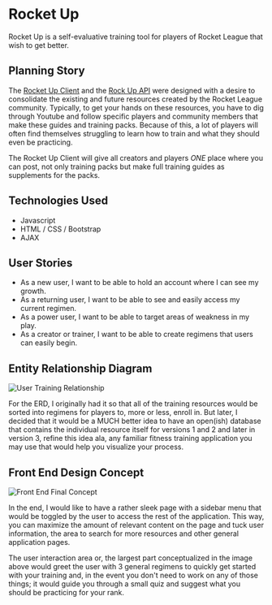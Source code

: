 # Rocket Up
Rocket Up is a self-evaluative training tool for players of Rocket League that wish to get better.

## Planning Story

The [Rocket Up Client](https://agehadom.github.io/rocket-up-client/) and the [Rock Up API](https://serene-bastion-18925.herokuapp.com/) were designed with a desire to consolidate the existing and future resources created by the Rocket League community. Typically, to get your hands on these resources, you have to dig through Youtube and follow specific players and community members that make these guides and training packs. Because of this, a lot of players will often find themselves struggling to learn how to train and what they should even be practicing.

The Rocket Up Client will give all creators and players *ONE* place where you can post, not only training packs but make full training guides as supplements for the packs.

## Technologies Used

- Javascript
- HTML / CSS / Bootstrap
- AJAX

## User Stories
- As a new user, I want to be able to hold an account where I can see my growth.
- As a returning user, I want to be able to see and easily access my current regimen.
- As a power user, I want to be able to target areas of weakness in my play.
- As a creator or trainer, I want to be able to create regimens that users can easily begin.

## Entity Relationship Diagram

![User Training Relationship](https://i.imgur.com/E0AHH9n.png)

For the ERD, I originally had it so that all of the training resources would be sorted into regimens for players to, more or less, enroll in. But later, I decided that it would be a MUCH better idea to have an open(ish) database that contains the individual resource itself for versions 1 and 2 and later in version 3, refine this idea ala, any familiar fitness training application you may use that would help you visualize your process.

## Front End Design Concept

![Front End Final Concept](https://i.imgur.com/sJl2uct.jpg)

In the end, I would like to have a rather sleek page with a sidebar menu that would be toggled by the user to access the rest of the application. This way, you can maximize the amount of relevant content on the page and tuck user information, the area to search for more resources and other general application pages.

The user interaction area or, the largest part conceptualized in the image above would greet the user with 3 general regimens to quickly get started with your training and, in the event you don't need to work on any of those things; it would guide you through a small quiz and suggest what you should be practicing for your rank.
